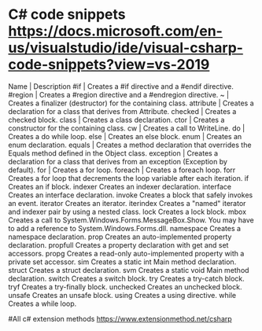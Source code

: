 # C# code snippets https://docs.microsoft.com/en-us/visualstudio/ide/visual-csharp-code-snippets?view=vs-2019

Name		| Description
#if			|	Creates a #if directive and a #endif directive.
#region		|	Creates a #region directive and a #endregion directive.
~			|	Creates a finalizer (destructor) for the containing class.
attribute	|   Creates a declaration for a class that derives from Attribute.
checked		|   Creates a checked block.
class		|	Creates a class declaration.
ctor		|	Creates a constructor for the containing class.
cw			|	Creates a call to WriteLine.
do			|	Creates a do while loop.
else		|	Creates an else block.
enum		|	Creates an enum declaration.
equals		|	Creates a method declaration that overrides the Equals method defined in the Object class.
exception	|	Creates a declaration for a class that derives from an exception (Exception by default).
for			|	Creates a for loop.
foreach		|	Creates a foreach loop.
forr	Creates a for loop that decrements the loop variable after each iteration.
if	Creates an if block.
indexer	Creates an indexer declaration.
interface	Creates an interface declaration.
invoke	Creates a block that safely invokes an event.
iterator	Creates an iterator.
iterindex	Creates a "named" iterator and indexer pair by using a nested class.
lock	Creates a lock block.
mbox	Creates a call to System.Windows.Forms.MessageBox.Show. You may have to add a reference to System.Windows.Forms.dll.
namespace Creates a namespace declaration.
prop	Creates an auto-implemented property declaration.
propfull	Creates a property declaration with get and set accessors.
propg	Creates a read-only auto-implemented property with a private set accessor.
sim	Creates a static int Main method declaration.
struct	Creates a struct declaration.
svm	Creates a static void Main method declaration.
switch	Creates a switch block.
try	Creates a try-catch block.
tryf	Creates a try-finally block.
unchecked	Creates an unchecked block.
unsafe	Creates an unsafe block.
using	Creates a using directive.
while	Creates a while loop.

#All c# extension methods
https://www.extensionmethod.net/csharp